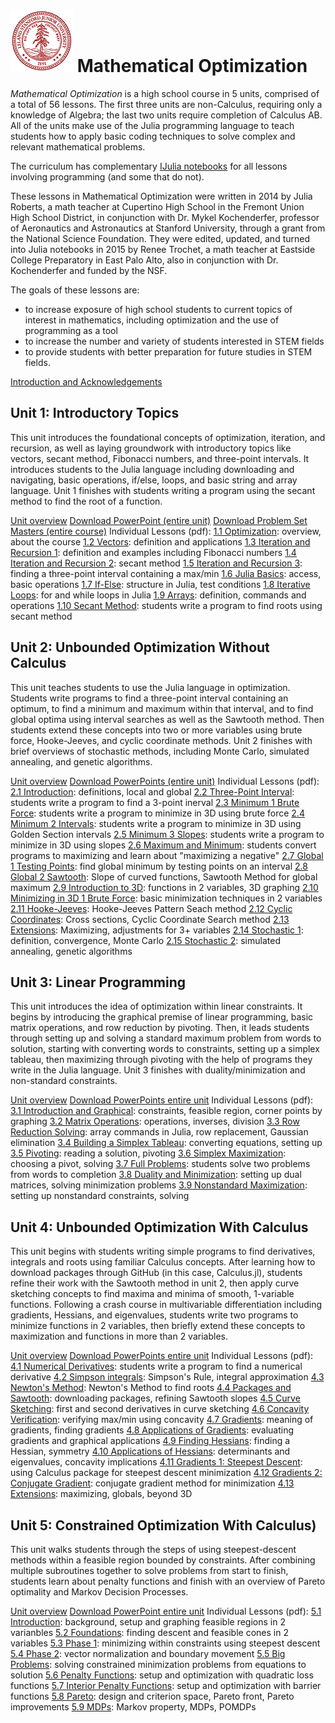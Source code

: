 ![](SU_Seal_-_red-transparent.gif) Mathematical Optimization
============================================================

_Mathematical Optimization_ is a high school course in 5 units, comprised of a total of 56 lessons. The first three units are non-Calculus, requiring only a knowledge of Algebra; the last two units require completion of Calculus AB. All of the units make use of the Julia programming language to teach students how to apply basic coding techniques to solve complex and relevant mathematical problems.

The curriculum has complementary [IJulia notebooks](https://github.com/sisl/OptimizationCourse) for all lessons involving programming (and some that do not).

These lessons in Mathematical Optimization were written in 2014 by Julia Roberts, a math teacher at Cupertino High School in the Fremont Union High School District, in conjunction with Dr. Mykel Kochenderfer, professor of Aeronautics and Astronautics at Stanford University, through a grant from the National Science Foundation. They were edited, updated, and turned into Julia notebooks in 2015 by Renee Trochet, a math teacher at Eastside College Preparatory in East Palo Alto, also in conjunction with Dr. Kochenderfer and funded by the NSF.

The goals of these lessons are:

* to increase exposure of high school students to current topics of interest in mathematics, including optimization and the use of programming as a tool
* to increase the number and variety of students interested in STEM fields 
* to provide students with better preparation for future studies in STEM fields.

[Introduction and Acknowledgements](introduction-and-acknowledgements.pdf)

Unit 1: Introductory Topics
---------------------------

This unit introduces the foundational concepts of optimization, iteration, and recursion, as well as laying groundwork with introductory topics like vectors, secant method, Fibonacci numbers, and three-point intervals. It introduces students to the Julia language including downloading and navigating, basic operations, if/else, loops, and basic string and array language. Unit 1 finishes with students writing a program using the secant method to find the root of a function.

[Unit overview](unit1-overview.pdf)
[Download PowerPoint (entire unit)](MO-unit1-introduction.zip)
[Download Problem Set Masters (entire course)](MO-problemsets.zip)
Individual Lessons (pdf):
[1.1 Optimization](MO-unit1-pdfs/1.1optimization.pdf): overview, about the course
[1.2 Vectors](MO-unit1-pdfs/1.2vectors.pdf): definition and applications
[1.3 Iteration and Recursion 1](MO-unit1-pdfs/1.3iterationandrecursion.pdf): definition and examples including Fibonacci numbers
[1.4 Iteration and Recursion 2](MO-unit1-pdfs/1.4iterationandrecursion2.pdf): secant method
[1.5 Iteration and Recursion 3](MO-unit1-pdfs/1.5iterationandrecursion3.pdf): finding a three-point interval containing a max/min
[1.6 Julia Basics](MO-unit1-pdfs/1.6juliabasics.pdf): access, basic operations
[1.7 If-Else](MO-unit1-pdfs/1.7if-else.pdf): structure in Julia, test conditions
[1.8 Iterative Loops](MO-unit1-pdfs/1.8iterativeloops.pdf): for and while loops in Julia
[1.9 Arrays](MO-unit1-pdfs/1.9arrays.pdf): definition, commands and operations
[1.10 Secant Method](MO-unit1-pdfs/1.10secantmethod.pdf): students write a program to find roots using secant method

Unit 2: Unbounded Optimization Without Calculus
-----------------------------------------------

This unit teaches students to use the Julia language in optimization. Students write programs to find a three-point interval containing an optimum, to find a minimum and maximum within that interval, and to find global optima using interval searches as well as the Sawtooth method. Then students extend these concepts into two or more variables using brute force, Hooke-Jeeves, and cyclic coordinate methods.  Unit 2 finishes with brief overviews of stochastic methods, including Monte Carlo, simulated annealing, and genetic algorithms.

[Unit overview](unit2-overview.pdf)
[Download PowerPoints (entire unit)](MO-unit2-unbounded.zip)
Individual Lessons (pdf):
[2.1 Introduction](MO-unit2-pdfs/2.1intro.pdf): definitions, local and global
[2.2 Three-Point Interval](MO-unit2-pdfs/2.2threepointinterval.pdf): students write a program to find a 3-point inerval
[2.3 Minimum 1 Brute Force](MO-unit2-pdfs/2.3minimum1brute.pdf): students write a program to minimize in 3D using brute force
[2.4 Minimum 2 Intervals](MO-unit2-pdfs/2.4minimum2golden.pdf): students write a program to minimize in 3D using Golden Section intervals
[2.5 Minimum 3 Slopes](MO-unit2-pdfs/2.5minimum3slopes.pdf): students write a program to minimize in 3D using slopes 
[2.6 Maximum and Minimum](MO-unit2-pdfs/2.6maxandmin.pdf): students convert programs to maximizing and learn about "maximizing a negative"
[2.7 Global 1 Testing Points](MO-unit2-pdfs/2.7global1testpoints.pdf): find global minimum by testing points on an interval
[2.8 Global 2 Sawtooth](MO-unit2-pdfs/2.8global2sawtooth.pdf): Slope of curved functions, Sawtooth Method for global maximum
[2.9 Introduction to 3D](MO-unit2-pdfs/2.9intro3D.pdf): functions in 2 variables, 3D graphing
[2.10 Minimizing in 3D 1 Brute Force](MO-unit2-pdfs/2.10minimum3D1brute.pdf): basic minimization techniques in 2 variables
[2.11 Hooke-Jeeves](MO-unit2-pdfs/2.11minimum3D2hooke-jeeves.pdf): Hooke-Jeeves Pattern Seach method
[2.12 Cyclic Coordinates](MO-unit2-pdfs/2.12minimum3D3cycliccoord.pdf): Cross sections, Cyclic Coordinate Search method
[2.13 Extensions](MO-unit2-pdfs/2.13extensions.pdf): Maximizing, adjustments for 3+ variables
[2.14 Stochastic 1](MO-unit2-pdfs/2.14stochastic1def,monte.pdf): definition, convergence, Monte Carlo
[2.15 Stochastic 2](MO-unit2-pdfs/2.15stochastic2annealing,genetic.pdf): simulated annealing, genetic algorithms 

Unit 3: Linear Programming
--------------------------

This unit introduces the idea of optimization within linear constraints. It begins by introducing the graphical premise of linear programming, basic matrix operations, and row reduction by pivoting. Then, it leads students through setting up and solving a standard maximum problem from words to solution, starting with converting words to constraints, setting up a simplex tableau, then maximizing through pivoting with the help of programs they write in the Julia language. Unit 3 finishes with duality/minimization and non-standard constraints.

[Unit overview](unit3-overview.pdf)
[Download PowerPoints entire unit](MO-unit3-linprog.zip)
Individual Lessons (pdf):
[3.1 Introduction and Graphical](MO-unit3-pdfs/3.1introandgraphical.pdf): constraints, feasible region, corner points by graphing
[3.2 Matrix Operations](MO-unit3-pdfs/3.2matrixoperations.pdf): operations, inverses, division
[3.3 Row Reduction Solving](MO-unit3-pdfs/3.3rowreduxsolving.pdf): array commands in Julia, row replacement, Gaussian elimination
[3.4 Building a Simplex Tableau](MO-unit3-pdfs/3.4buildingsimplex.pdf): converting equations, setting up
[3.5 Pivoting](MO-unit3-pdfs/3.5pivoting.pdf): reading a solution, pivoting
[3.6 Simplex Maximization](MO-unit3-pdfs/3.6simplexmax.pdf): choosing a pivot, solving
[3.7 Full Problems](MO-unit3-pdfs/3.7fullproblems.pdf): students solve two problems from words to completion
[3.8 Duality and Minimization](MO-unit3-pdfs/3.8dualityandmin.pdf): setting up dual matrices, solving minimization problems
[3.9 Nonstandard Maximization](MO-unit3-pdfs/3.9nonstandardmax.pdf): setting up nonstandard constraints, solving

Unit 4: Unbounded Optimization With Calculus
--------------------------------------------

This unit begins with students writing simple programs to find derivatives, integrals and roots using familiar Calculus concepts. After learning how to download packages through GitHub (in this case, Calculus.jl), students refine their work with the Sawtooth method in unit 2, then apply curve sketching concepts to find maxima and minima of smooth, 1-variable functions. Following a crash course in multivariable differentiation including gradients, Hessians, and eigenvalues, students write two programs to minimize functions in 2 variables, then briefly extend these concepts to maximization and functions in more than 2 variables.

[Unit overview](unit4-overview.pdf)
[Download PowerPoints entire unit](MO-unit4-calculus.zip)
Individual Lessons (pdf):
[4.1 Numerical Derivatives](MO-unit4-pdfs/4.1nderivs.pdf): students write a program to find a numerical derivative
[4.2 Simpson integrals](MO-unit4-pdfs/4.2simpsonintegrals.pdf): Simpson's Rule, integral approximation
[4.3 Newton's Method](MO-unit4-pdfs/4.3newton.pdf): Newton's Method to find roots
[4.4 Packages and Sawtooth](MO-unit4-pdfs/4.4packages,sawtooth.pdf): downloading packages, refining Sawtooth slopes
[4.5 Curve Sketching](MO-unit4-pdfs/4.5curvesketching.pdf): first and second derivatives in curve sketching
[4.6 Concavity Verification](MO-unit4-pdfs/4.6concavityverification.pdf): verifying max/min using concavity
[4.7 Gradients](MO-unit4-pdfs/4.7gradients.pdf): meaning of gradients, finding gradients
[4.8 Applications of Gradients](MO-unit4-pdfs/4.8applicationsofgradients.pdf): evaluating gradients and graphical applications
[4.9 Finding Hessians](MO-unit4-pdfs/4.9findingHessians.pdf): finding a Hessian, symmetry
[4.10 Applications of Hessians](MO-unit4-pdfs/4.10applicationsofhessians.pdf): determinants and eigenvalues, concavity implications
[4.11 Gradients 1: Steepest Descent](MO-unit4-pdfs/4.11gradient1steepest.pdf): using Calculus package for steepest descent minimization
[4.12 Gradients 2: Conjugate Gradient](MO-unit4-pdfs/4.12gradient2conj-grad.pdf): conjugate gradient method for minimization
[4.13 Extensions](MO-unit4-pdfs/4.13extensions.pdf): maximizing, globals, beyond 3D

Unit 5: Constrained Optimization With Calculus)
-----------------------------------------------

This unit walks students through the steps of using steepest-descent methods within a feasible region bounded by constraints. After combining multiple subroutines together to solve problems from start to finish, students learn about penalty functions and finish with an overview of Pareto optimality and Markov Decision Processes.

[Unit overview](unit5-overview.pdf)
[Download PowerPoint entire unit](MO-unit5-calcconst.zip)
Individual Lessons (pdf):
[5.1 Introduction](MO-unit5-pdfs/5.1intro.pdf): background, setup and graphing feasible regions in 2 varianbles
[5.2 Foundations](MO-unit5-pdfs/5.2foundations.pdf): finding descent and feasible cones in 2 variables
[5.3 Phase 1](MO-unit5-pdfs/5.3phase1.pdf): minimizing within constraints using steepest descent
[5.4 Phase 2](MO-unit5-pdfs/5.4phase2.pdf): vector normalization and boundary movement
[5.5 Big Problems](MO-unit5-pdfs/5.5bigproblems.pdf): solving constrained minimization problems from equations to solution
[5.6 Penalty Functions](MO-unit5-pdfs/5.6penaltyfunctions.pdf): setup and optimization with quadratic loss functions
[5.7 Interior Penalty Functions](MO-unit5-pdfs/5.7interiorpenalty.pdf): setup and optimization with barrier functions
[5.8 Pareto](MO-unit5-pdfs/5.8Pareto.pdf): design and criterion space, Pareto front, Pareto improvements
[5.9 MDPs](MO-unit5-pdfs/5.9MDPs.pdf): Markov property, MDPs, POMDPs
